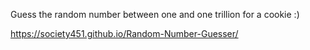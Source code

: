 Guess the random number between one and one trillion for a cookie :)

https://society451.github.io/Random-Number-Guesser/
